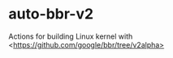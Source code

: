 # auto-bbr-v2
Actions for building Linux kernel with &lt;https://github.com/google/bbr/tree/v2alpha>
